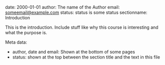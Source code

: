 date: 2000-01-01
author: The name of the Author
email: someemail@example.com
status: status is some status
sectionname: Introduction

This is the introduction. Include stuff like why this course is interesting and what the purpose is.

Meta data: 

* author, date and email: Shown at the bottom of some pages
* status: shown at the top between the section title and the text in this file


